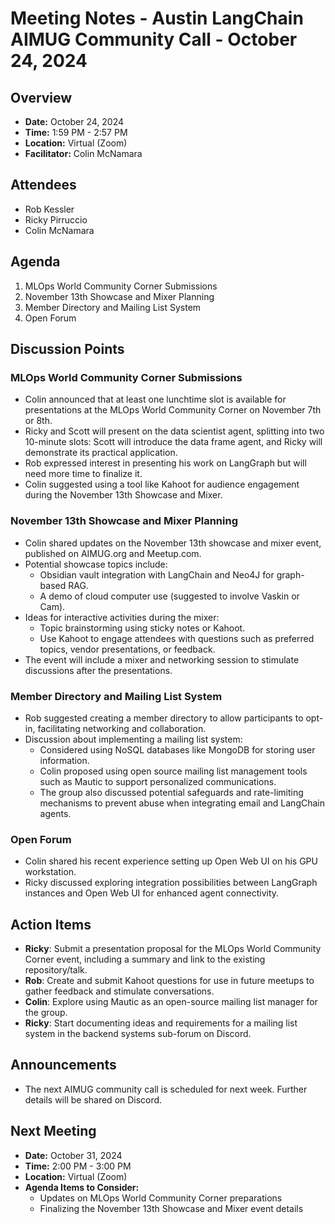 # Meeting Notes - Austin LangChain AIMUG Community Call - October 24, 2024

## Overview
* **Date:** October 24, 2024
* **Time:** 1:59 PM - 2:57 PM
* **Location:** Virtual (Zoom)
* **Facilitator:** Colin McNamara

## Attendees
* Rob Kessler
* Ricky Pirruccio
* Colin McNamara

## Agenda
1. MLOps World Community Corner Submissions
2. November 13th Showcase and Mixer Planning
3. Member Directory and Mailing List System
4. Open Forum

## Discussion Points

### MLOps World Community Corner Submissions
* Colin announced that at least one lunchtime slot is available for presentations at the MLOps World Community Corner on November 7th or 8th.
* Ricky and Scott will present on the data scientist agent, splitting into two 10-minute slots: Scott will introduce the data frame agent, and Ricky will demonstrate its practical application.
* Rob expressed interest in presenting his work on LangGraph but will need more time to finalize it.
* Colin suggested using a tool like Kahoot for audience engagement during the November 13th Showcase and Mixer.

### November 13th Showcase and Mixer Planning
* Colin shared updates on the November 13th showcase and mixer event, published on AIMUG.org and Meetup.com.
* Potential showcase topics include:
  - Obsidian vault integration with LangChain and Neo4J for graph-based RAG.
  - A demo of cloud computer use (suggested to involve Vaskin or Cam).
* Ideas for interactive activities during the mixer:
  - Topic brainstorming using sticky notes or Kahoot.
  - Use Kahoot to engage attendees with questions such as preferred topics, vendor presentations, or feedback.
* The event will include a mixer and networking session to stimulate discussions after the presentations.

### Member Directory and Mailing List System
* Rob suggested creating a member directory to allow participants to opt-in, facilitating networking and collaboration.
* Discussion about implementing a mailing list system:
  - Considered using NoSQL databases like MongoDB for storing user information.
  - Colin proposed using open source mailing list management tools such as Mautic to support personalized communications.
  - The group also discussed potential safeguards and rate-limiting mechanisms to prevent abuse when integrating email and LangChain agents.

### Open Forum
* Colin shared his recent experience setting up Open Web UI on his GPU workstation.
* Ricky discussed exploring integration possibilities between LangGraph instances and Open Web UI for enhanced agent connectivity.

## Action Items
* **Ricky**: Submit a presentation proposal for the MLOps World Community Corner event, including a summary and link to the existing repository/talk.
* **Rob**: Create and submit Kahoot questions for use in future meetups to gather feedback and stimulate conversations.
* **Colin**: Explore using Mautic as an open-source mailing list manager for the group.
* **Ricky**: Start documenting ideas and requirements for a mailing list system in the backend systems sub-forum on Discord.

## Announcements
* The next AIMUG community call is scheduled for next week. Further details will be shared on Discord.

## Next Meeting
* **Date:** October 31, 2024
* **Time:** 2:00 PM - 3:00 PM
* **Location:** Virtual (Zoom)
* **Agenda Items to Consider:**
  * Updates on MLOps World Community Corner preparations
  * Finalizing the November 13th Showcase and Mixer event details

